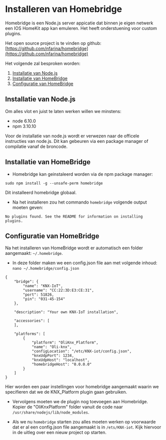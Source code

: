 # Installeren van Homebridge

Homebridge is een Node.js server appicatie dat binnen je eigen netwerk een IOS HomeKit app kan emuleren. Het heeft onderstuening voor custom plugins.

Het open source project is te vinden op github: [https://github.com/nfarina/homebridge](https://github.com/nfarina/homebridge)

Het volgende zal besproken worden:

1. [Installatie van Node.js](#installatie-van-nodejs)
2. [Installatie van HomeBridge](#installatie-van-homebridge)
3. [Configuratie van HomeBridge](#configuratie-van-homebridge)


## Installatie van Node.js

Om alles vlot en juist te laten werken willen we minstens:

- node 6.10.0
- npm 3.10.10

Voor de installatie van node.js wordt er verwezen naar de officele instructies van node.js. Dit kan gebeuren via een package manager of compilatie vanaf de broncode.


## Installatie van HomeBridge

- Homebridge kan geinstaleerd worden via de npm package manager:

```
sudo npm install -g --unsafe-perm homebridge
```

Dit installeerd homebridge globaal.

- Na het installeren zou het commando `homebridge` volgende output moeten geven:

```
No plugins found. See the README for information on installing plugins.
```


## Configuratie van HomeBridge

Na het installeren van HomeBridge wordt er automatisch een folder aangemaakt: `~/.homebridge`. 
- In deze folder maken we een config.json file aan met volgende inhoud:
`nano ~/.homebridge/config.json`

```
{
    "bridge": {
        "name": "KNX-IoT",
        "username": "CC:22:3D:E3:CE:31",
        "port": 51826,
        "pin": "031-45-154"
    },
    
    "description": "Your own KNX-IoT installation",

    "accessories": [
    ],

    "platforms": [
		{
			"platform": "OliKnx_Platform",
			"name": "Oli-knx",
			"configLocation": "/etc/KNX-iot/config.json",
			"knxUdpPort": 1234,
			"knxUdpHost": "localhost",
			"homebridgeHost": "0.0.0.0"
		}
    ]
}
```

Hier worden een paar instellingen voor homebridge aangemaakt waarin we specifieren dat we de KNX_Platform plugin gaan gebruiken.

- Vervolgens moeten we de plugin nog toevoegen aan Homebridge. Kopier de "OliKnxPlatform" folder vanuit de code naar `/usr/share/nodejs/lib/node_modules`.

- Als we nu `homebridge` starten zou alles moeten werken op voorwaarde dat er al een config.json file aangemaakt is in `/ets/KNX-iot`. Kijk hiervoor in de uitleg over een nieuw project op starten.